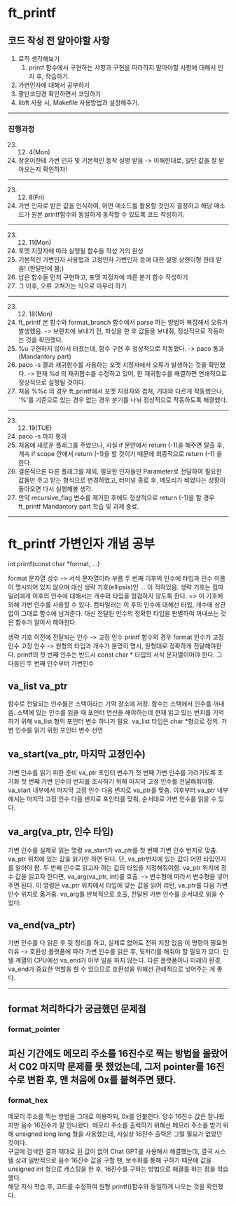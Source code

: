 # ft_printf
## 코드 작성 전 알아야할 사항
1. 로직 생각해보기
   1. printf 함수에서 구현하는 사항과 구현을 따라하지 말아야할 사항에 대해서 인지 후, 학습하기.
2. 가변인자에 대해서 공부하기
3. 팔만코딩경 확인하면서 코딩하기
4. libft 사용 시, Makefile 사용방법과 설정해주기.
----
### 진행과정
23. 12. 4(Mon)
1. 장훈이한테 가변 인자 및  기본적인 동작 설명 받음 -> 이해한대로, 일단 값을 잘 받아오는지 확인하자!
----
23. 12. 8(Fri)
1. 가변 인자로 받은 값을 인식하여, 어떤 메소드를 활용할 것인지 결정하고 해당 메소드가 원본 printf함수와 동일하게 동작할 수 있도록 코드 작성하기.
----
23. 12. 11(Mon)
1. 포멧 지정자에 따라 실행될 함수들 작성 거의 완성
2. 기본적인 가변인자 사용법과 고정인자 가변인자 등에 대한 설명 상현이형 한테 받음! (한달만에 봄;)
3. 남은 함수들 먼저 구현하고, 포맷 지정자에 따른 분기 함수 작성하기
4. 그 이후, 오류 고쳐가는 식으로 마무리 하기
----
23. 12. 18(Mon)
1. ft_printf 본 함수와 format_branch 함수에서 parse 하는 방법이 복잡해서 오류가 발생했음.
-> 브랜치에 보내기 전, 파싱을 한 후 값들을 보내줘, 정상적으로 작동하는 것을 확인했다.
2. %u 구현하지 않아서 터졌는데, 함수 구현 후 정상적으로 작동했다.
-> paco 통과 (Mandantory part)
3. paco -s 결과 재귀함수를 사용하는 포멧 지정자에서 오류가 발생하는 것을 확인했다.
-> 현재 %d 의 재귀함수를 수정하고 있어, 한 재귀함수를 해결하면 연쇄적으로 정상적으로 실행될 것이다.
4. 처음 %%c 의 경우 ft_printf에서 포멧 지정자와 겹쳐, 기대와 다르게 작동했으나, '%'를 기준으로
있는 경우 없는 경우 분기를 나눠 정상적으로 작동하도록 해결했다.
----
23. 12. 19(TUE)
1. paco -s 까지 통과
2. 처음에 새로운 플래그를 주었으나, 사실 if 문안에서 return (-1)을 해주면 탈출 후, 계속 if scope 안에서 return (-1)을 할 것이기 때문에 최종적으로 return (-1) 을 한다.
3. 결론적으론 다른 플래그를 제외, 필요한 인자들만 Parameter로 전달하여 필요한 값들만 주고 받는 형식으로 변경하였고, 터미널 종료 후, 메모리가 비었다는 상황이 돌아오면 다시 실행해볼 생각.
4. 만약 recursive_flag 변수를 제거한 후에도 정상적으로 return (-1)을 할 경우 ft_printf Mandantory part 학습 및 과제 종료.
-----
# ft_printf 가변인자 개념 공부
int printf(const char *format, ...)

format 문자열 상수 -> 서식 문자열이라 부름
두 번째 이후의 인수에 타입과 인수 이름이 명시되어 있지 않으며 대신 생략 기호(ellipsis)인 ... 이 적혀있음.
생략 기호는 컴파일러에게 이후의 인수에 대해서는 개수와 타입을 점검하지 않도록 한다.
=> 이 기호에 의해 가변 인수를 사용할 수 있다.
컴파일러는 이 후의 인수에 대해선 타입, 개수에 상관 없이 그대로 함수에 넘겨준다.
대신 전달된 인수의 정확한 타입을 판별하여 꺼내쓰는 것은 함수가 알아서 해야한다.

생략 기호 이전에 전달되는 인수 -> 고정 인수
printf 함수의 경우 format 인수가 고정 인수
고정 인수 -> 원형의 타입과 개수가 분명히 명시, 원형대로 정확하게 전달해야한다.
printf의 첫 번째 인수는 반드시 const char * 타입의 서식 문자열이어야 한다.
그 다음인 두 번째 인수부터 가변인수

## va_list va_ptr
함수로 전달되는 인수들은 스택이라는 기억 장소에 저장.
함수는 스택에서 인수를 꺼내 씀. 스택에 있는 인수를 읽을 때 포인터 연산을 해야하는데 현재 읽고 있는 번지를 기억하기 위해 va_list 형의 포인터 변수 하나가 필요.
va_list 타입은 char *형으로 정의.
가변 인수를 읽기 위한 포인터 변수 선언

## 	va_start(va_ptr, 마지막 고정인수)
가변 인수를 읽기 위한 준비
va_ptr 포인터 변수가 첫 번째 가변 인수를 가리키도록 초기화
첫 번째 가변 인수의 번지를 조사하기 위해 마지막 고정 인수를 전달해줘야함.
va_start 내부에서 마지막 고정 인수 다음 번지로 va_ptr를 맞춤.
이후부터 va_ptr 내부에서는 마지막 고정 인수 다음 번지로 포인터를 맞춰, 순서대로 가변 인수를 읽을 수 있다.

## va_arg(va_ptr, 인수 타입)
가변 인수를 실제로 읽는 명령
va_start가 va_ptr를 첫 번째 가변 인수 번지로 맞춤.
va_ptr 위치에 있는 값을 읽기만 하면 된다.
단, va_ptr번지에 있는 값이 어떤 타입인지를 알아야 함. 두 번째 인수로 읽고자 하는 값의 타입을 지정해줘야함.
va_ptr 위치에 정수 값을 읽고자 한다면, va_arg(va_ptr, int)를 호출.
-> 변수형에 따라서 변수형을 넣어주면 된다.
이 명령은 va_ptr 위치에서 타입에 맞는 값을 읽어 리턴, va_ptr를 다음 가변 인수 위치로 옮겨줌.
va_arg를 반복적으로 호출, 전달된 가변 인수를 순서대로 읽을 수 있다.

## va_end(va_ptr)
가변 인수를 다 읽은 후 뒷 정리를 하고, 실제로 없어도 전혀 지장 없음
이 명령이 필요한 이유 -> 호환성
플랫폼에 따라 가변 인수를 읽은 후, 뒷처리를 해줘야 할 필요가 있다.
인텔 계열의 CPU에선 va_end가 아무 일을 하지 않는다.
다른 플랫폼이나 미래의 환경, va_end가 중요한 역할을 할 수 있으므로 호환성을 위해선 관례적으로 넣어주는 게 좋다.

----
## format 처리하다가 궁금했던 문제점
### format_pointer
피신 기간에도 메모리 주소를 16진수로 찍는 방법을 몰랐어서 C02 마지막 문제를 못 했었는데, 그저 pointer를 16진수로 변환 후, 맨 처음에 0x를 붙혀주면 됐다.
---
### format_hex
메모리 주소를 찍는 방법을 그대로 이용하되, 0x를 안붙힌다. 양수 16진수 값은 잘나왔지만 음수 16진수가 잘 안나왔다. 메모리 주소를 출력하기 위해선 메모리 주소를 받기 위해 unsigned long long 형을 사용했는데, 사실상 16진수 출력은 그럴 필요가 없었던 것이다.\
구글에 검색한 결과 제대로 된 값이 없어 Chat GPT를 사용해서 해결했는데, 결국 시스템 상과 일반적으로 음수 16진수 값을 구할 땐, 보수화를 통해 구하기 때문에 값을 unsigned int 형으로 캐스팅을 한 후, 16진수를 구하는 방법으로 해결를 하는 점을 학습했다.\
 해당 지식 학습 후, 코드를 수정하여 원형 printf()함수와 동일하게 나오는 것을 확인했다.